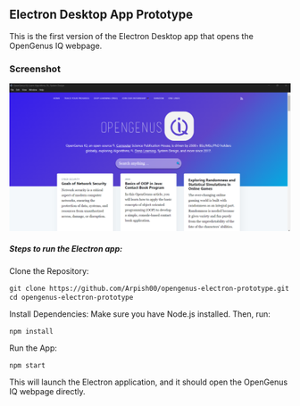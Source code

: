 ## Electron Desktop App Prototype

This is the first version of the Electron Desktop app that opens the OpenGenus IQ webpage.

### Screenshot
![Screenshot](screenshots/screenshot_first_version.png)

##### Steps to run the Electron app:

Clone the Repository:

```
git clone https://github.com/Arpish00/opengenus-electron-prototype.git
cd opengenus-electron-prototype
```
Install Dependencies: Make sure you have Node.js installed. Then, run:

```
npm install
```
Run the App:

```
npm start
```
This will launch the Electron application, and it should open the OpenGenus IQ webpage directly.